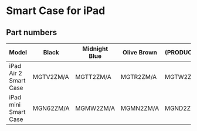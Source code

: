 # Smart Case for iPad

## Part numbers

| Model | Black | Midnight Blue | Olive Brown | (PRODUCT)RED | Soft Pink |
|-------|-----|-----|-----|-----|-----|
| iPad Air 2 Smart Case | MGTV2ZM/A | MGTT2ZM/A | MGTR2ZM/A | MGTW2ZM/A | MGTU2ZM/A |
| iPad mini Smart Case | MGN62ZM/A | MGMW2ZM/A | MGMN2ZM/A | MGND2ZM/A | MGN32ZM/A |
